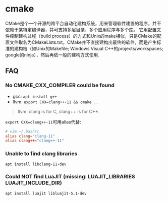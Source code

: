 # cmake
CMake是个一个开源的跨平台自动化建构系统，用来管理软件建置的程序，并不依赖于某特定编译器，并可支持多层目录、多个应用程序与多个库。 它用配置文件控制建构过程（build process）的方式和Unix的make相似，只是CMake的配置文件取名为CMakeLists.txt。CMake并不直接建构出最终的软件，而是产生标准的建构档（如Unix的Makefile; Windows Visual C++的projects/workspaces; google的ninja），然后再依一般的建构方式使用.

## FAQ
### No CMAKE_CXX_COMPILER could be found
- gcc: `apt install g++`
- llvm: `export CXX=clang++-11 && cmake ..`

> llvm: clang is for C, clang++ is for C++.

`export CXX=clang++-11`可用alias代替:
```conf
# vim ~/.bashrc
alias clang="clang-11"
alias clang++="clang++-11"
```

### Unable to find clang libraries
`apt install libclang-11-dev`

### Could NOT find LuaJIT (missing: LUAJIT_LIBRARIES LUAJIT_INCLUDE_DIR)
`apt install luajit libluajit-5.1-dev`